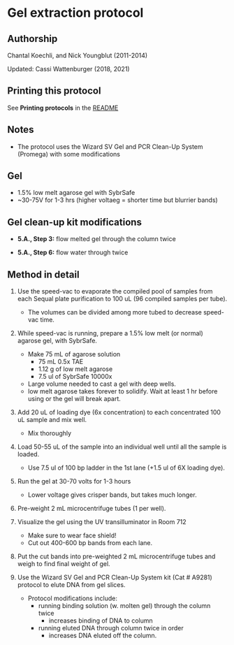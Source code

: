 Gel extraction protocol
=======================

## Authorship

Chantal Koechli, and Nick Youngblut (2011-2014)

Updated: Cassi Wattenburger (2018, 2021)


## Printing this protocol

See **Printing protocols** in the [README](../README.md#printing-protocols-conversion-of-protocols-to-pdf)

## Notes

* The protocol uses the Wizard SV Gel and PCR Clean-Up System (Promega) with
some modifications


## Gel

* 1.5% low melt agarose gel with SybrSafe
* ~30-75V for 1-3 hrs (higher voltaeg = shorter time but blurrier bands)


## Gel clean-up kit modifications

* __5.A., Step 3:__ flow melted gel through the column twice

* __5.A., Step 6:__ flow water through twice


## Method in detail

1. Use the speed-vac to evaporate the compiled pool of samples from each
Sequal plate purification to 100 uL (96 compiled samples per tube). 
	* The volumes can be divided among more tubed to decrease speed-vac time.

1. While speed-vac is running, prepare a 1.5% low melt (or normal) agarose gel, with
SybrSafe. 
	* Make 75 mL of agarose solution 
		* 75 mL 0.5x TAE
		* 1.12 g of low melt agarose
		* 7.5 ul of SybrSafe 10000x
	* Large volume needed to cast a gel with deep wells.
	* low melt agarose takes forever to solidify. Wait at least 1 hr before using or the gel will break apart.

1. Add 20 uL of loading dye (6x concentration) to each concentrated 100 uL sample and mix well. 
	* Mix thoroughly

1. Load 50-55 uL of the sample into an individual well until all the sample is loaded. 
	* Use 7.5 ul of 100 bp ladder in the 1st lane (+1.5 ul of 6X loading dye).

1. Run the gel at 30-70 volts for 1-3 hours
	* Lower voltage gives crisper bands, but takes much longer.

1. Pre-weight 2 mL microcentrifuge tubes (1 per well).

1. Visualize the gel using the UV transilluminator in Room 712
	* Make sure to wear face shield!
	* Cut out 400-600 bp bands from each lane. 
	
1. Put the cut bands into pre-weighted 2 mL microcentrifuge tubes and weigh to find
final weight of gel.

1. Use the Wizard SV Gel and PCR Clean-Up System kit (Cat # A9281) protocol to elute DNA
from gel slices. 
	* Protocol modifications include:
		* running binding solution (w. molten gel) through the column twice
			* increases binding of DNA to column
		* running eluted DNA through column twice in order 
			* increases DNA eluted off the column.
